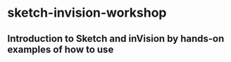 # sketch-invision-workshop

## Introduction to Sketch and inVision by hands-on examples of how to use
